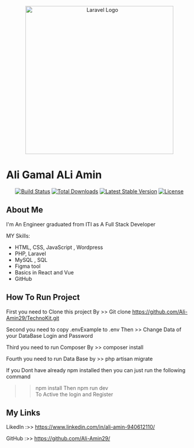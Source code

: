 <p align="center"><a href="https://laravel.com" target="_blank"><img src="https://raw.githubusercontent.com/laravel/art/master/logo-lockup/5%20SVG/2%20CMYK/1%20Full%20Color/laravel-logolockup-cmyk-red.svg" width="400" alt="Laravel Logo"></a></p>

<h1>Ali Gamal ALi Amin</h1>

<p align="center">
<a href="https://github.com/laravel/framework/actions"><img src="https://github.com/laravel/framework/workflows/tests/badge.svg" alt="Build Status"></a>
<a href="https://packagist.org/packages/laravel/framework"><img src="https://img.shields.io/packagist/dt/laravel/framework" alt="Total Downloads"></a>
<a href="https://packagist.org/packages/laravel/framework"><img src="https://img.shields.io/packagist/v/laravel/framework" alt="Latest Stable Version"></a>
<a href="https://packagist.org/packages/laravel/framework"><img src="https://img.shields.io/packagist/l/laravel/framework" alt="License"></a>
</p>

## About Me

I'm An Engineer graduated from ITI as A Full Stack Developer 

 MY Skills:
- HTML, CSS, JavaScript , Wordpress 
- PHP, Laravel 
- MySQL , SQL
- Figma tool
- Basics in React and Vue
- GitHub


## How To Run Project 

First you need to Clone this project 
By >> Git clone https://github.com/Ali-Amin29/TechnoKit.git

Second you need to copy .envExample to .env  Then >> Change Data of your DataBase Login and Password 


Third  you need to run Composer By >> composer install 

Fourth you need to run Data Base by >> php artisan migrate 

If you Dont have already npm installed then you can just run the following command 
>> npm install 
Then 
>> npm run dev  
To Active the login and Register 


## My Links 

LikedIn :>>  https://www.linkedin.com/in/ali-amin-940612110/

GitHub :>>   https://github.com/Ali-Amin29/
